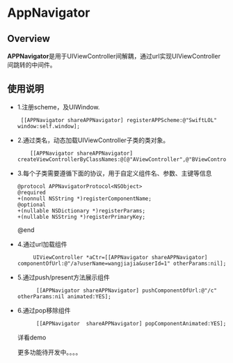 # AppNavigator


## Overview

**APPNavigator**是用于UIViewController间解耦，通过url实现UIViewController间跳转的中间件。


## 使用说明

 *  1.注册scheme，及UIWindow.
 
         [[APPNavigator shareAPPNavigator] registerAPPScheme:@"SwiftLOL" window:self.window];
       
* 2.通过类名，动态加载UIViewController子类的类对象。
          
          [[APPNavigator shareAPPNavigator] createViewControllerByClassNames:@[@"AViewController",@"BViewController",@"CViewController"]];

* 3.每个子类需要遵循下面的协议，用于自定义组件名、参数、主键等信息
                   
      @protocol APPNavigatorProtocol<NSObject>
      @required
      +(nonnull NSString *)registerComponentName;
      @optional
      +(nullable NSDictionary *)registerParams;
      +(nullable NSString *)registerPrimaryKey;
     @end

* 4.通过url加载组件

           UIViewController *aCtr=[[APPNavigator shareAPPNavigator] componentOfUrl:@"/a?userName=wangjiajia&userId=1" otherParams:nil];

* 5.通过push/present方法展示组件
           
            [[APPNavigator shareAPPNavigator] pushComponentOfUrl:@"/c" otherParams:nil animated:YES];


* 6.通过pop移除组件
           
            [[APPNavigator  shareAPPNavigator] popComponentAnimated:YES];



  详看demo


  更多功能待开发中。。。。        
